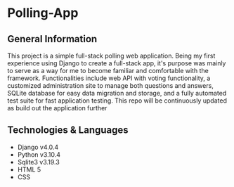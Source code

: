 # Polling-App


## General Information
  This project is a simple full-stack polling web application. 
  Being my first experience using Django to create a full-stack app, it's purpose was mainly to serve as a way for me to become familiar and comfortable
  with the framework. Functionalities include web API with voting functionality, a customized administration site to manage both questions and answers, 
  SQLite database for easy data migration and storage, and a fully automated test suite for fast application testing. This repo will be continuously updated as build out the application further


## Technologies & Languages
<ul>
  <li>Django v4.0.4 </li>
  <li>Python v3.10.4 </li>
  <li>Sqlite3 v3.19.3 </li>
  <li> HTML 5 </li>
  <li> CSS
</ul>

  
  
   

